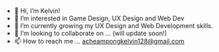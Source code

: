- 👋 Hi, I’m Kelvin!
- 👀 I’m interested in Game Design, UX Design and Web Dev
- 🌱 I’m currently growing my UX Design and Web Development skills.
- 💞️ I’m looking to collaborate on ... (will update soon!)
- 📫 How to reach me ... acheampongkelvin128@gmail.com

<!---
Draco-of-3000/Draco-of-3000 is a ✨ special ✨ repository because its `README.md` (this file) appears on your GitHub profile.
You can click the Preview link to take a look at your changes.
--->
